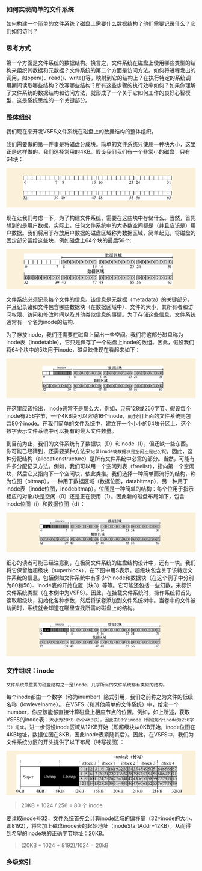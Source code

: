 ### 如何实现简单的文件系统

如何构建一个简单的文件系统？磁盘上需要什么数据结构？他们需要记录什么？它们如何访问？

### 思考方式

第一个方面是文件系统的数据结构。换言之，文件系统在磁盘上使用哪些类型的结构来组织其数据和元数据？文件系统的第二个方面是访问方法。如何将进程发出的调用，如open()、read()、write()等，映射到它的结构上？在执行特定的系统调用期间读取哪些结构？改写哪些结构？所有这些步骤的执行效率如何？如果你理解了文件系统的数据结构和访问方法，就形成了一个关于它如何工作的良好心智模型，这是系统思维的一个关键部分。

### 整体组织

我们现在来开发VSFS文件系统在磁盘上的数据结构的整体组织。

我们需要做的第一件事是将磁盘分成块。简单的文件系统只使用一种块大小，这里正是这样做的。我们选择常用的4KB。假设我们我们有一个非常小的磁盘，只有64块：

![磁盘](./image/%E6%96%87%E4%BB%B6%E7%B3%BB%E7%BB%9F-1.png)

现在让我们考虑一下，为了构建文件系统，需要在这些块中存储什么。当然，首先想到的是用户数据。实际上，任何文件系统中的大多数空间都是（并且应该是）用户数据。我们将用于存放用户数据的磁盘区域称为数据区域，简单起见，将磁盘的固定部分留给这些块，例如磁盘上64个块的最后56个:

![磁盘](./image/%E6%96%87%E4%BB%B6%E7%B3%BB%E7%BB%9F-2.png)

文件系统必须记录每个文件的信息。该信息是元数据（metadata）的关键部分，并且记录诸如文件包含哪些数据块（在数据区域中）、文件的大小，其所有者和访问权限、访问和修改时间以及其他类似信息的事情。为了存储这些信息，文件系统通常有一个名为inode的结构.

为了存放inode，我们还需要在磁盘上留出一些空间。我们将这部分磁盘称为inode表（inodetable），它只是保存了一个磁盘上inode的数组。因此，假设我们将64个块中的5块用于inode，磁盘映像现在看起来如下：

![磁盘](./image/%E6%96%87%E4%BB%B6%E7%B3%BB%E7%BB%9F-3.png)

在这里应该指出，inode通常不是那么大，例如，只有128或256字节。假设每个inode有256字节，一个4KB块可以容纳16个inode，而我们上面的文件系统则包含80个inode。在我们简单的文件系统中，建立在一个小小的64块分区上，这个数字表示文件系统中可以拥有的最大文件数量。

到目前为止，我们的文件系统有了数据块（D）和inode（I），但还缺一些东西。你可能已经猜到，还需要某种方法来`记录inode或数据块是空闲还是已分配`。因此，这种分配结构（allocationstructure）是所有文件系统中必需的部分。当然，可能有许多分配记录方法。例如，我们可以用一个空闲列表（freelist），指向第一个空闲块，然后它又指向下一个空闲块，依此类推。我们选择一种简单而流行的结构，称为位图（bitmap），一种用于数据区域（数据位图，databitmap），另一种用于inode表（inode位图，inodebitmap）。位图是一种简单的结构：每个位用于指示相应的对象/块是空闲（0）还是正在使用（1）。因此新的磁盘布局如下，包含inode位图（i）和数据位图（d）：


![磁盘](./image/文件系统-4.png)

细心的读者可能已经注意到，在极简文件系统的磁盘结构设计中，还有一块。我们将它保留给超级块（superblock），在下图中用S表示。超级块包含关于该特定文件系统的信息，包括例如文件系统中有多少个inode和数据块（在这个例子中分别为80和56）、inode表的开始位置（块3）等等。它可能还包括一些幻数，来标识文件系统类型（在本例中为VSFS）。因此，在挂载文件系统时，操作系统将首先读取超级块，初始化各种参数，然后将该卷添加到文件系统树中。当卷中的文件被访问时，系统就会知道在哪里查找所需的磁盘上的结构。

![磁盘](./image/文件系统-5.png)

### 文件组织：inode

`文件系统最重要的磁盘结构之一是inode，几乎所有的文件系统都有类似的结构。`

每个inode都由一个数字（称为inumber）隐式引用，我们之前称之为文件的低级名称（lowlevelname）。
在VSFS（和其他简单的文件系统）中，给定一个inumber，你应该能够直接计算磁盘上相应节点的位置。例如，如上所述，获取VSFS的inode表：`大小为20KB（5个4KB块），因此由80个inode（假设每个inode为256字节）组成`。进一步假设inode区域从12KB开始（即超级块从0KB开始，inode位图在4KB地址，数据位图在8KB，因此inode表紧随其后）。因此，在VSFS中，我们为文件系统分区的开头提供了以下布局（特写视图）：

![磁盘](./image/文件系统-6.png)

> 20KB * 1024 / 256 = 80 个 inode

要读取inode号32，文件系统首先会计算inode区域的偏移量（32×inode的大小，即8192），将它加上磁盘inode表的起始地址（inodeStartAddr=12KB），从而得到希望的inode块的正确字节地址：20KB。

> (20KB * 1024 + 8192)/1024 = 20kB

### 多级索引














